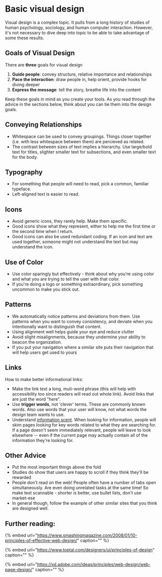 # Basic visual design

Visual design is a complex topic. It pulls from a long history of studies of human psychology, sociology, and human computer interaction. However, it's not necessary to dive deep into topic to be able to take advantage of some these results.

## Goals of Visual Design

There are **three** goals for visual design

1. **Guide people**: convey structure, relative importance and relationships
2. **Pace the interaction**: draw people in, help orient, provide hooks for diving deeper
3. **Express the message**: tell the story, breathe life into the content  

Keep these goals in mind as you create your tools. As you read through the advice in the sections below, think about you can tie them into the design goals.

## Conveying Relationships

* Whitespace can be used to convey groupings. Things closer together \(i.e. with less whitespace between them\) are percieved as related.
* The contrast between sizes of text implies a hierarchy. Use large/bold text for titles, slighter smaller text for subsections, and even smaller text for the body. 

## Typography

* For something that people will need to read, pick a common, familiar typeface.
* Left-aligned text is easier to read.

## Icons

* Avoid generic icons, they rarely help. Make them specific.
* Good icons show what they represent, either to help me the first time or the second time when I return.
* Good icons can also be used redundant coding. If an icon and text are used together, someone might not understand the text but may understand the icon.  

## Use of Color

* Use color sparingly but effectively - think about why you're using color and what you are trying to tell the user with that color.
* If you're doing a logo or something extraordinary, pick something uncommon to make you stick out.

## Patterns

* We automatically notice patterns and deviations from them. Use patterns when you want to convey consistency, and deviate when you intentionally want to distinguish that content.
* Using alignment well helps guide your eye and reduce clutter
* Avoid slight misalignments, because they undermine your ability to beacon the organization.
* If you put your navigation where a similar site puts their navigation that will help users get used to yours

## Links

How to make better informational links:

* Make the link text a long, muti-word phrase \(this will help with accessibility too since readers will read out whole link\). Avoid links that are just the word "here".
* Use **trigger words**, not 'clever' terms. These are commonly known words. Also use words that your user will know, not what words the design team wants to use.
* Understand [information scent](https://www.nngroup.com/articles/information-scent/). When looking for information, people will skim pages looking for key words related to what they are searching for. If a page doesn't seem immediately relevant, people will leave to look elsewhere -- even if the current page may actually contain all of the information they're looking for. 

## Other Advice

* Put the most important things above the fold
* Studies do show that users are happy to scroll if they think they'll be rewarded
* People don't read on the web! People often have a number of tabs open simultaneously. Are even doing unrelated tasks at the same time! So make text scannable - shorter is better, use bullet lists, don't use market-ese
* In general though, follow the example of other similar sites that you think are designed well. 

## Further reading:

{% embed url="https://www.smashingmagazine.com/2008/01/10-principles-of-effective-web-design/" caption="" %}

{% embed url="https://www.toptal.com/designers/ui/principles-of-design" caption="" %}

{% embed url="https://xd.adobe.com/ideas/principles/web-design/web-page-design/" caption="" %}


